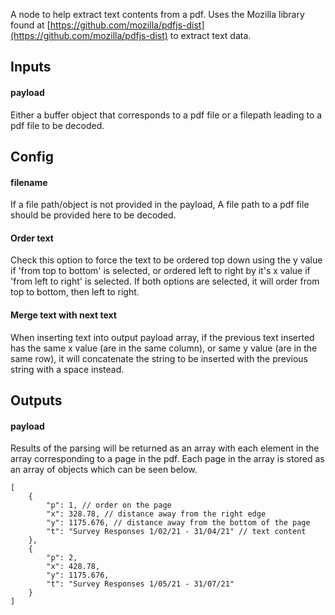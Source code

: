 A node to help extract text contents from a pdf. Uses the Mozilla library found at [https://github.com/mozilla/pdfjs-dist](https://github.com/mozilla/pdfjs-dist) to extract text data.

## Inputs
#### payload
Either a buffer object that corresponds to a pdf file or a filepath leading to a pdf file to be decoded.	

## Config
#### filename
If a file path/object is not provided in the payload, A file path to a pdf file should be provided here to be decoded.

#### Order text
Check this option to force the text to be ordered top down using the y value if 'from top to bottom' is selected, or ordered left to right by it's x value if 'from left to right' is selected. If both options are selected, it will order from top to bottom, then left to right.

#### Merge text with next text
When inserting text into output payload array, if the previous text inserted has the same x value (are in the same column), or same y value (are in the same row), it will concatenate the string to be inserted with the previous string with a space instead.

## Outputs
#### payload
Results of the parsing will be returned as an array with each element in the array corresponding to a page in the pdf. Each page in the array is stored as an array of objects which can be seen below.
```
[
	{
		"p": 1, // order on the page
		"x": 328.78, // distance away from the right edge
		"y": 1175.676, // distance away from the bottom of the page
		"t": "Survey Responses 1/02/21 - 31/04/21" // text content
	},
	{
		"p": 2, 
		"x": 428.78, 
		"y": 1175.676, 
		"t": "Survey Responses 1/05/21 - 31/07/21"
	}
]
```
